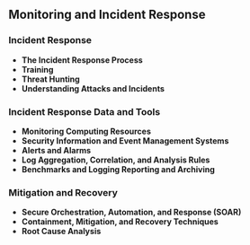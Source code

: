 


## Monitoring and Incident Response
### Incident Response
* **The Incident Response Process**
* **Training**
* **Threat Hunting**
* **Understanding Attacks and Incidents**
### Incident Response Data and Tools
* **Monitoring Computing Resources**
* **Security Information and Event Management Systems**
* **Alerts and Alarms**
* **Log Aggregation, Correlation, and Analysis Rules**
* **Benchmarks and Logging Reporting and Archiving**
### Mitigation and Recovery
* **Secure Orchestration, Automation, and Response (SOAR)**
* **Containment, Mitigation, and Recovery Techniques**
* **Root Cause Analysis**
